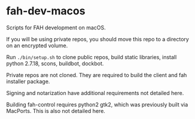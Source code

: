 # fah-dev-macos
 
Scripts for FAH development on macOS.

If you will be using private repos, you should move this repo to a directory on an encrypted volume.

Run ``./bin/setup.sh`` to clone public repos, build static libraries, install python 2.7.18, scons, buildbot, dockbot.

Private repos are not cloned. They are required to build the client and fah installer package.

Signing and notarization have additional requirements not detailed here.

Building fah-control requires python2 gtk2, which was previously built via MacPorts. This is also not detailed here.
